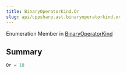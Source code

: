 ```yaml
---
title: BinaryOperatorKind.Or
slug: api/cppsharp.ast.binaryoperatorkind.or
---
```

Enumeration Member in [BinaryOperatorKind](/api/cppsharp/ast/binaryoperatorkind)

## Summary



```csharp
Or = 18
```

